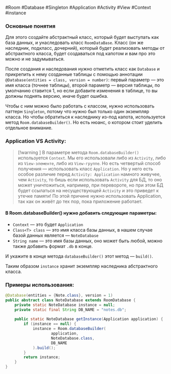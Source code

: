 #Room #Database #Singleton #Application #Activity #View #Context #instance 
### Основные понятия

Для этого создайте абстрактный класс, который будет выступать как база данных, и унаследовать класс `RoomDataBase`. Класс (он же наследник, подкласс, дочерний), который будет реализовать методы от абстрактного класса, будет создаваться под капотом и вам про это можно и не задумываться. 

После создания и наследования нужно отметить класс как `Database` и прикрепить к нему созданные таблицы с помощью аннотации `@Database(entities = class, version = number)`: первый параметр — это имя класса (точнее таблицы), второй параметр — версия таблицы, по умолчанию ставится 1, но если добавите изменения в таблице, то вы должны поднять версию, иначе будет ошибка. 

Чтобы с ним можно было работать с классом, нужно использовать паттерн `Singleton`, потому что нужно был только один экземпляр класса. Но чтобы обратиться к наследнику из-под капота, используется метод `Room.databaseBuilder()`. Но есть нюанс, о котором стоит уделить отдельное внимание.
### Application VS Activity:

>[!warning ] В параметре метода `Room.databaseBuilder()` используется `Context`. Мы его использовали либо из `Activity`, либо из `View-элементе`, либо из `View-группе`. Но есть четвертый способ получения — использовать класс `Application`. Но у него есть особое различие перед `Activity: Application` намного живучее, чем `Activity`, то бишь если использовать `Activity` для БД, то оно может уничтожиться, например, при перевороте, но при этом БД будет ссылаться на несуществующей `Activity` и это приведет к утечке памяти! По этой причине нужно использовать Application, так как он живёт до тех пор, пока приложение работает.

#### В Room.databaseBuilder() нужно добавить следующие параметры:

- `Context` — это будет `Application`
- `Class<T> class` — это имя класса базы данных, в нашем случае базой данных является — `NoteDatabase`
- `String name` — это имя базы данных, оно может быть любой, можно также добавить формат `.db` в конце.

И укажите в конце метода `databaseBuilder()` этот метод — `build()`.

Таким образом `instance` хранит экземпляр наследника абстрактного класса.
### Примеры использования:

```java
@Database(entities = {Note.class}, version = 1)  
public abstract class NoteDatabase extends RoomDatabase {  
    private static NoteDatabase instance = null;  
    private static final String DB_NAME = "notes.db";  
  
    public static NoteDatabase getInstance(Application application) {  
        if (instance == null) {  
            instance = Room.databaseBuilder(  
                    application,  
                    NoteDatabase.class,  
                    DB_NAME  
            ).build();  
        }  
        return instance;  
    }  
}
```


